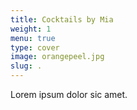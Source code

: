 ```yaml
---
title: Cocktails by Mia
weight: 1
menu: true
type: cover
image: orangepeel.jpg
slug: .
---
```


Lorem ipsum dolor sic amet.
